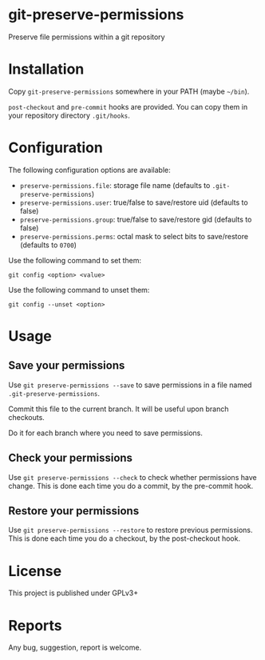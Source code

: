 git-preserve-permissions
========================

Preserve file permissions within a git repository

Installation
============

Copy `git-preserve-permissions` somewhere in your PATH (maybe `~/bin`).

`post-checkout` and `pre-commit` hooks are provided. You can copy them in your repository directory `.git/hooks`.

Configuration
=============

The following configuration options are available:

 - `preserve-permissions.file`: storage file name (defaults to `.git-preserve-permissions`)
 - `preserve-permissions.user`: true/false to save/restore uid (defaults to false)
 - `preserve-permissions.group`: true/false to save/restore gid (defaults to false)
 - `preserve-permissions.perms`: octal mask to select bits to save/restore (defaults to `0700`)

Use the following command to set them:

    git config <option> <value>

Use the following command to unset them:

    git config --unset <option>

Usage
=====

Save your permissions
---------------------
Use `git preserve-permissions --save` to save permissions in a file named `.git-preserve-permissions`.

Commit this file to the current branch. It will be useful upon branch checkouts.

Do it for each branch where you need to save permissions.

Check your permissions
----------------------
Use `git preserve-permissions --check` to check whether permissions have change. This is done each time you do a commit, by the pre-commit hook.

Restore your permissions
------------------------
Use `git preserve-permissions --restore` to restore previous permissions. This is done each time you do a checkout, by the post-checkout hook.

License
=======

This project is published under GPLv3+

Reports
=======

Any bug, suggestion, report is welcome.
